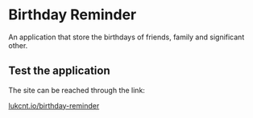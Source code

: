 # Birthday Reminder

An application that store the birthdays of friends, family and significant other.

## Test the application

The site can be reached through the link:

[lukcnt.io/birthday-reminder](https://lukcnt.github.io/birthday-reminder/)